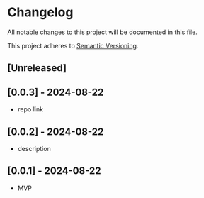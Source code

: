 # Changelog

All notable changes to this project will be documented in this file.

This project adheres to [Semantic Versioning](https://semver.org).

<!--
Note: In this file, do not use the hard wrap in the middle of a sentence for compatibility with GitHub comment style markdown rendering.
-->

## [Unreleased]
## [0.0.3] - 2024-08-22

- repo link

## [0.0.2] - 2024-08-22

- description

## [0.0.1] - 2024-08-22

- MVP
